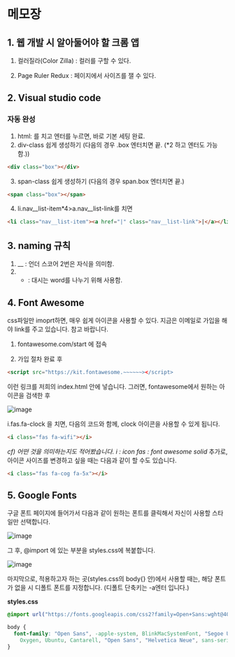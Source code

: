 # 메모장

## 1. 웹 개발 시 알아둘어야 할 크롬 앱

1. 컬러질라(Color Zilla)
   : 컬러를 구할 수 있다.

2. Page Ruler Redux
   : 페이지에서 사이즈를 잴 수 있다.

## 2. Visual studio code

### 자동 완성

1. html: 를 치고 엔터를 누르면, 바로 기본 세팅 완료.
2. div-class 쉽게 생성하기 (다음의 경우 .box 엔터치면 끝. (\*2 하고 엔터도 가능함.))

```html
<div class="box"></div>
```

3. span-class 쉽게 생성하기 (다음의 경우 span.box 엔터치면 끝.)

```html
<span class="box"></span>
```

4. li.nav\_\_list-item\*4>a.nav\_\_list-link를 치면

```html
<li class="nav__list-item"><a href="|" class="nav__list-link">|</a></li>
```

## 3. naming 규칙

1. \_\_ : 언더 스코어 2번은 자식을 의미함.
2. - : 대시는 word를 나누기 위해 사용함.

## 4. Font Awesome

css파일만 imoprt하면, 매우 쉽게 아이콘을 사용할 수 있다. 지금은 이메일로 가입을 해야 link를 주고 있습니다. 참고 바랍니다.

1. fontawesome.com/start 에 접속

2. 가입 절차 완료 후

```html
<script src="https://kit.fontawesome.~~~~~~></script>
```

이런 링크를 저희의 index.html <head> 안에 넣습니다.
그러면, fontawesome에서 원하는 아이콘을 검색한 후

![image](https://user-images.githubusercontent.com/42775225/87133182-ee49f880-c2d1-11ea-8654-ddf6cccb0abb.png)

i.fas.fa-clock 을 치면, 다음의 코드와 함께, clock 아이콘을 사용할 수 있게 됩니다.

```html
<i class="fas fa-wifi"></i>
```

_cf) 어떤 것을 의미하는지도 적어봤습니다._
_i : icon_
_fas : font awesome solid_
추가로, 아이콘 사이즈를 변경하고 싶을 때는 다음과 같이 할 수도 있습니다.

```html
<i class="fas fa-cog fa-5x"></i>
```

## 5. Google Fonts

구글 폰트 페이지에 들어가서 다음과 같이 원하는 폰트를 클릭해서 자신이 사용할 스타일만 선택합니다.

![image](https://user-images.githubusercontent.com/42775225/87260367-7d325d00-c4ec-11ea-9d9b-ef8ebf512b42.png)

그 후, @import 에 있는 부분을 styles.css에 복붙합니다.

![image](https://user-images.githubusercontent.com/42775225/87260406-b1a61900-c4ec-11ea-9d95-ee7a80f2f7d8.png)

마지막으로, 적용하고자 하는 곳(styles.css의 body{} 안)에서 사용할 때는, 해당 폰트가 없을 시 디폴트 폰트를 지정합니다. (디폴트 단축키는 -a엔터 입니다.)

**styles.css**

```css
@import url("https://fonts.googleapis.com/css2?family=Open+Sans:wght@400;700&display=swap");

body {
  font-family: "Open Sans", -apple-system, BlinkMacSystemFont, "Segoe UI", Roboto,
    Oxygen, Ubuntu, Cantarell, "Open Sans", "Helvetica Neue", sans-serif;
}
```
